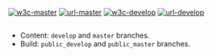 [![w3c-master][80]][85] [![url-master][60]][65] [![w3c-develop][90]][95] [![url-develop][70]][75]

##

- Content: `develop` and `master` branches.
- Build: `public_develop` and `public_master` branches.

<!---URLs--->

[60]: https://img.shields.io/badge/url--master-easydiffraction.org-blue
[65]: https://easydiffraction.org
[70]: https://img.shields.io/badge/url--develop-easyscience.github.io%2FEasyDiffractionWww-blue
[75]: https://easyscience.github.io/EasyDiffractionWww

<!---W3C validation--->

[80]: https://img.shields.io/w3c-validation/default?label=w3c-master&targetUrl=https://easydiffraction.org
[85]: https://validator.w3.org/nu/?doc=https%3A%2F%2Feasydiffraction.org%2F
[90]: https://img.shields.io/w3c-validation/default?label=w3c-develop&targetUrl=https://easyscience.github.io/EasyDiffractionWww
[95]: https://validator.w3.org/nu/?doc=https%3A%2F%2Feasyscience.github.io%2FEasyDiffractionWww%2F
